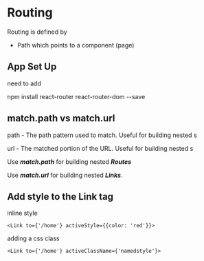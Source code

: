 # Routing

Routing is defined by

- Path which points to a component (page)

## App Set Up

need to add

npm install react-router react-router-dom --save

## match.path vs match.url

path - The path pattern used to match. Useful for building nested <Route>s

url - The matched portion of the URL. Useful for building nested <Link>s
  
Use ***match.path*** for building nested ***Routes***

Use ***match.url*** for building nested ***Links***.

## Add style to the Link tag

inline style
```
<Link to={'/home'} activeStyle={{color: 'red'}}>
```

adding a css class
```
<Link to={'/home'} activeClassName={'namedstyle'}>
```



